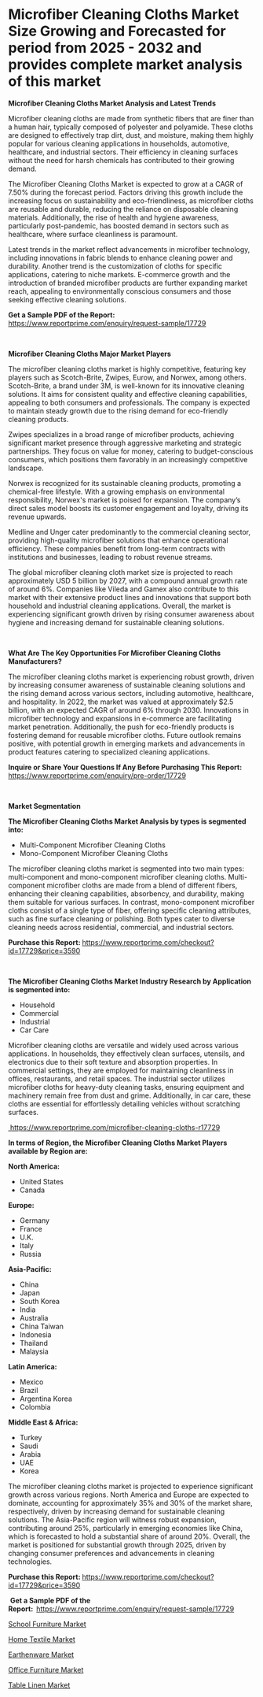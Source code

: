 <p><h1>Microfiber Cleaning Cloths Market Size Growing and Forecasted for period from 2025 - 2032 and provides complete market analysis of this market</h1></p><p><strong>Microfiber Cleaning Cloths Market Analysis and Latest Trends</strong></p>
<p><p>Microfiber cleaning cloths are made from synthetic fibers that are finer than a human hair, typically composed of polyester and polyamide. These cloths are designed to effectively trap dirt, dust, and moisture, making them highly popular for various cleaning applications in households, automotive, healthcare, and industrial sectors. Their efficiency in cleaning surfaces without the need for harsh chemicals has contributed to their growing demand.</p><p>The Microfiber Cleaning Cloths Market is expected to grow at a CAGR of 7.50% during the forecast period. Factors driving this growth include the increasing focus on sustainability and eco-friendliness, as microfiber cloths are reusable and durable, reducing the reliance on disposable cleaning materials. Additionally, the rise of health and hygiene awareness, particularly post-pandemic, has boosted demand in sectors such as healthcare, where surface cleanliness is paramount.</p><p>Latest trends in the market reflect advancements in microfiber technology, including innovations in fabric blends to enhance cleaning power and durability. Another trend is the customization of cloths for specific applications, catering to niche markets. E-commerce growth and the introduction of branded microfiber products are further expanding market reach, appealing to environmentally conscious consumers and those seeking effective cleaning solutions.</p></p>
<p><strong>Get a Sample PDF of the Report:&nbsp;</strong> <a href="https://www.reportprime.com/enquiry/request-sample/17729?utm_campaign=9&utm_medium=2&utm_source=Github&utm_content=ia&utm_term=18032025&utm_id=microfiber-cleaning-cloths">https://www.reportprime.com/enquiry/request-sample/17729</a></p>
<p>&nbsp;</p>
<p><strong>Microfiber Cleaning Cloths Major Market Players</strong></p>
<p><p>The microfiber cleaning cloths market is highly competitive, featuring key players such as Scotch-Brite, Zwipes, Eurow, and Norwex, among others. Scotch-Brite, a brand under 3M, is well-known for its innovative cleaning solutions. It aims for consistent quality and effective cleaning capabilities, appealing to both consumers and professionals. The company is expected to maintain steady growth due to the rising demand for eco-friendly cleaning products.</p><p>Zwipes specializes in a broad range of microfiber products, achieving significant market presence through aggressive marketing and strategic partnerships. They focus on value for money, catering to budget-conscious consumers, which positions them favorably in an increasingly competitive landscape.</p><p>Norwex is recognized for its sustainable cleaning products, promoting a chemical-free lifestyle. With a growing emphasis on environmental responsibility, Norwex's market is poised for expansion. The company’s direct sales model boosts its customer engagement and loyalty, driving its revenue upwards.</p><p>Medline and Unger cater predominantly to the commercial cleaning sector, providing high-quality microfiber solutions that enhance operational efficiency. These companies benefit from long-term contracts with institutions and businesses, leading to robust revenue streams.</p><p>The global microfiber cleaning cloth market size is projected to reach approximately USD 5 billion by 2027, with a compound annual growth rate of around 6%. Companies like Vileda and Gamex also contribute to this market with their extensive product lines and innovations that support both household and industrial cleaning applications. Overall, the market is experiencing significant growth driven by rising consumer awareness about hygiene and increasing demand for sustainable cleaning solutions.</p></p>
<p>&nbsp;</p>
<p><strong>What Are The Key Opportunities For Microfiber Cleaning Cloths Manufacturers?</strong></p>
<p><p>The microfiber cleaning cloths market is experiencing robust growth, driven by increasing consumer awareness of sustainable cleaning solutions and the rising demand across various sectors, including automotive, healthcare, and hospitality. In 2022, the market was valued at approximately $2.5 billion, with an expected CAGR of around 6% through 2030. Innovations in microfiber technology and expansions in e-commerce are facilitating market penetration. Additionally, the push for eco-friendly products is fostering demand for reusable microfiber cloths. Future outlook remains positive, with potential growth in emerging markets and advancements in product features catering to specialized cleaning applications.</p></p>
<p><strong>Inquire or Share Your Questions If Any Before Purchasing This Report:</strong> <a href="https://www.reportprime.com/enquiry/pre-order/17729?utm_campaign=9&utm_medium=2&utm_source=Github&utm_content=ia&utm_term=18032025&utm_id=microfiber-cleaning-cloths">https://www.reportprime.com/enquiry/pre-order/17729</a></p>
<p>&nbsp;</p>
<p><strong>Market Segmentation</strong></p>
<p><strong>The Microfiber Cleaning Cloths Market Analysis by types is segmented into:</strong></p>
<p><ul><li>Multi-Component Microfiber Cleaning Cloths</li><li>Mono-Component Microfiber Cleaning Cloths</li></ul></p>
<p><p>The microfiber cleaning cloths market is segmented into two main types: multi-component and mono-component microfiber cleaning cloths. Multi-component microfiber cloths are made from a blend of different fibers, enhancing their cleaning capabilities, absorbency, and durability, making them suitable for various surfaces. In contrast, mono-component microfiber cloths consist of a single type of fiber, offering specific cleaning attributes, such as fine surface cleaning or polishing. Both types cater to diverse cleaning needs across residential, commercial, and industrial sectors.</p></p>
<p><strong>Purchase this Report:&nbsp;</strong><a href="https://www.reportprime.com/checkout?id=17729&price=3590&utm_campaign=9&utm_medium=2&utm_source=Github&utm_content=ia&utm_term=18032025&utm_id=microfiber-cleaning-cloths">https://www.reportprime.com/checkout?id=17729&price=3590</a></p>
<p>&nbsp;</p>
<p><strong>The Microfiber Cleaning Cloths Market Industry Research by Application is segmented into:</strong></p>
<p><ul><li>Household</li><li>Commercial</li><li>Industrial</li><li>Car Care</li></ul></p>
<p><p>Microfiber cleaning cloths are versatile and widely used across various applications. In households, they effectively clean surfaces, utensils, and electronics due to their soft texture and absorption properties. In commercial settings, they are employed for maintaining cleanliness in offices, restaurants, and retail spaces. The industrial sector utilizes microfiber cloths for heavy-duty cleaning tasks, ensuring equipment and machinery remain free from dust and grime. Additionally, in car care, these cloths are essential for effortlessly detailing vehicles without scratching surfaces.</p></p>
<p><a href="https://www.reportprime.com/microfiber-cleaning-cloths-r17729?utm_campaign=9&utm_medium=2&utm_source=Github&utm_content=ia&utm_term=18032025&utm_id=microfiber-cleaning-cloths">&nbsp;https://www.reportprime.com/microfiber-cleaning-cloths-r17729</a></p>
<p><strong>In terms of Region, the Microfiber Cleaning Cloths Market Players available by Region are:</strong></p>
<p>
    <p> <strong> North America: </strong>
        <ul>
            <li>United States</li>
            <li>Canada</li>
        </ul>
        </p> 
    <p> <strong> Europe: </strong>
        <ul>
            <li>Germany</li>
            <li>France</li>
            <li>U.K.</li>
            <li>Italy</li>
            <li>Russia</li>
        </ul>
        </p> 
    <p> <strong> Asia-Pacific: </strong>
        <ul>
            <li>China</li>
            <li>Japan</li>
            <li>South Korea</li>
            <li>India</li>
            <li>Australia</li>
            <li>China Taiwan</li>
            <li>Indonesia</li>
            <li>Thailand</li>
            <li>Malaysia</li>
        </ul>
        </p> 
    <p> <strong> Latin America: </strong>
        <ul>
            <li>Mexico</li>
            <li>Brazil</li>
            <li>Argentina Korea</li>
            <li>Colombia</li>
        </ul>
        </p> 
    <p> <strong> Middle East & Africa: </strong>
        <ul>
            <li>Turkey</li>
            <li>Saudi</li>
            <li>Arabia</li>
            <li>UAE</li>
            <li>Korea</li>
        </ul>
    </p>
    </p>
<p><p>The microfiber cleaning cloths market is projected to experience significant growth across various regions. North America and Europe are expected to dominate, accounting for approximately 35% and 30% of the market share, respectively, driven by increasing demand for sustainable cleaning solutions. The Asia-Pacific region will witness robust expansion, contributing around 25%, particularly in emerging economies like China, which is forecasted to hold a substantial share of around 20%. Overall, the market is positioned for substantial growth through 2025, driven by changing consumer preferences and advancements in cleaning technologies.</p></p>
<p><strong>Purchase this Report: </strong><a href="https://www.reportprime.com/checkout?id=17729&price=3590&utm_campaign=9&utm_medium=2&utm_source=Github&utm_content=ia&utm_term=18032025&utm_id=microfiber-cleaning-cloths">https://www.reportprime.com/checkout?id=17729&price=3590</a></p>
<p>&nbsp;<strong>Get a Sample PDF of the Report:&nbsp;&nbsp;</strong><a href="https://www.reportprime.com/enquiry/request-sample/17729?utm_campaign=9&utm_medium=2&utm_source=Github&utm_content=ia&utm_term=18032025&utm_id=microfiber-cleaning-cloths">https://www.reportprime.com/enquiry/request-sample/17729</a></p>
<p><strong></strong></p>
<p><p><a href="https://github.com/ogbadujonito22/Market-Research-Report-List-1/blob/main/school-furniture-market.md?utm_campaign=9&utm_medium=2&utm_source=Github&utm_content=ia&utm_term=18032025&utm_id=microfiber-cleaning-cloths">School Furniture Market</a></p><p><a href="https://github.com/oshrykauraj7/Market-Research-Report-List-1/blob/main/home-textile-market.md?utm_campaign=9&utm_medium=2&utm_source=Github&utm_content=ia&utm_term=18032025&utm_id=microfiber-cleaning-cloths">Home Textile Market</a></p><p><a href="https://github.com/dovbusmrking/Market-Research-Report-List-1/blob/main/earthenware-market.md?utm_campaign=9&utm_medium=2&utm_source=Github&utm_content=ia&utm_term=18032025&utm_id=microfiber-cleaning-cloths">Earthenware Market</a></p><p><a href="https://github.com/pichuaadh0/Market-Research-Report-List-1/blob/main/office-furniture-market.md?utm_campaign=9&utm_medium=2&utm_source=Github&utm_content=ia&utm_term=18032025&utm_id=microfiber-cleaning-cloths">Office Furniture Market</a></p><p><a href="https://github.com/lemiranajd/Market-Research-Report-List-1/blob/main/table-linen-market.md?utm_campaign=9&utm_medium=2&utm_source=Github&utm_content=ia&utm_term=18032025&utm_id=microfiber-cleaning-cloths">Table Linen Market</a></p></p>